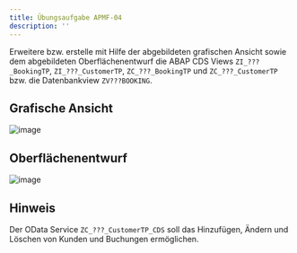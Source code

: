```yaml
---
title: Übungsaufgabe APMF-04
description: ''
---
```


Erweitere bzw. erstelle mit Hilfe der abgebildeten grafischen Ansicht sowie dem abgebildeten Oberflächenentwurf die ABAP CDS Views `ZI_???_BookingTP`, `ZI_???_CustomerTP`, `ZC_???_BookingTP` und `ZC_???_CustomerTP` bzw. die Datenbankview `ZV???BOOKING`.

## Grafische Ansicht
![image](https://user-images.githubusercontent.com/47243617/204797554-64208ff3-7719-49b3-a8a6-faf7922309e0.png)

## Oberflächenentwurf
![image](https://user-images.githubusercontent.com/47243617/204797607-644bcc75-98dc-4124-9441-352d9f2be20a.png)

## Hinweis
Der OData Service `ZC_???_CustomerTP_CDS` soll das Hinzufügen, Ändern und Löschen von Kunden und Buchungen ermöglichen.

